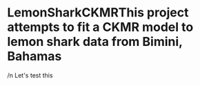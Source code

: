 # LemonSharkCKMRThis project attempts to fit a CKMR model to lemon shark data from Bimini, Bahamas
/n Let's test this
